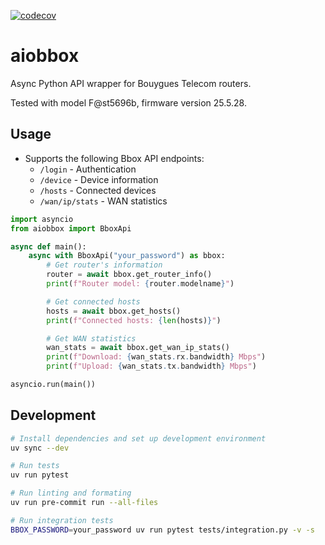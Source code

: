 [![codecov](https://codecov.io/github/sweenu/aiobbox/graph/badge.svg?token=K18JVQX6I4)](https://codecov.io/github/sweenu/aiobbox)

# aiobbox

Async Python API wrapper for Bouygues Telecom routers.

Tested with model F@st5696b, firmware version 25.5.28.

## Usage

- Supports the following Bbox API endpoints:
  - `/login` - Authentication
  - `/device` - Device information
  - `/hosts` - Connected devices
  - `/wan/ip/stats` - WAN statistics

```python
import asyncio
from aiobbox import BboxApi

async def main():
    async with BboxApi("your_password") as bbox:
        # Get router's information
        router = await bbox.get_router_info()
        print(f"Router model: {router.modelname}")

        # Get connected hosts
        hosts = await bbox.get_hosts()
        print(f"Connected hosts: {len(hosts)}")

        # Get WAN statistics
        wan_stats = await bbox.get_wan_ip_stats()
        print(f"Download: {wan_stats.rx.bandwidth} Mbps")
        print(f"Upload: {wan_stats.tx.bandwidth} Mbps")

asyncio.run(main())
```

## Development

```bash
# Install dependencies and set up development environment
uv sync --dev

# Run tests
uv run pytest

# Run linting and formating
uv run pre-commit run --all-files

# Run integration tests
BBOX_PASSWORD=your_password uv run pytest tests/integration.py -v -s
```
